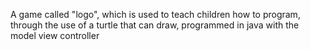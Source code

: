 A game called "logo", which is used to teach children how to program, through the use of a turtle that can draw, programmed in java with the model view controller
